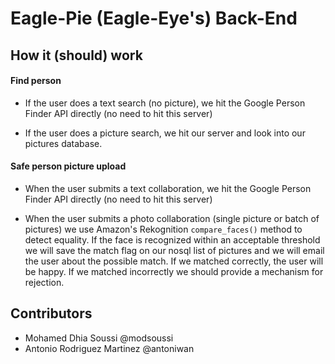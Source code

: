 # Eagle-Pie (Eagle-Eye's) Back-End

## How it (should) work

#### Find person

- If the user does a text search (no picture), we hit the Google Person Finder API directly (no need to hit this server)

- If the user does a picture search, we hit our server and look into our pictures database.

#### Safe person picture upload

- When the user submits a text collaboration, we hit the Google Person Finder API directly (no need to hit this server)

- When the user submits a photo collaboration (single picture or batch of pictures) we use Amazon's Rekognition `compare_faces()` method to detect equality. If the face is recognized within an acceptable threshold we will save the match flag on our nosql list of pictures and we will email the user about the possible match. If we matched correctly, the user will be happy. If we matched incorrectly we should provide a mechanism for rejection.


## Contributors

- Mohamed Dhia Soussi @modsoussi
- Antonio Rodriguez Martinez @antoniwan
